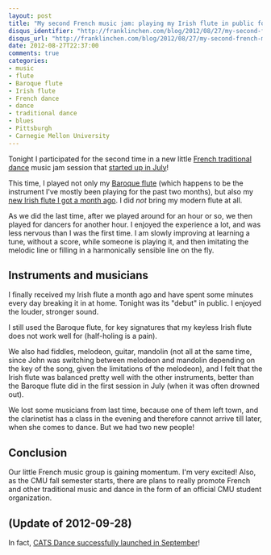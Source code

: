 ```yaml
---
layout: post
title: "My second French music jam: playing my Irish flute in public for the first time"
disqus_identifier: "http://franklinchen.com/blog/2012/08/27/my-second-french-music-jam-playing-my-irish-flute-in-public-for-the-first-time/"
disqus_url: "http://franklinchen.com/blog/2012/08/27/my-second-french-music-jam-playing-my-irish-flute-in-public-for-the-first-time/"
date: 2012-08-27T22:37:00
comments: true
categories: 
- music
- flute
- Baroque flute
- Irish flute
- French dance
- dance
- traditional dance
- blues
- Pittsburgh
- Carnegie Mellon University
---
```

Tonight I participated for the second time in a new little [French traditional dance](http://www.facebook.com/groups/182324948478861/) music jam session that [started up in July](/blog/2012/07/02/my-first-french-music-jam-anxious-but-excited/)!

This time, I played not only my [Baroque flute](/blog/categories/baroque-flute/) (which happens to be the instrument I've mostly been playing for the past two months), but also my [new Irish flute I got a month ago](/blog/2012/07/30/got-my-new-casey-burns-small-handed-irish-flute/). I did *not* bring my modern flute at all.

As we did the last time, after we played around for an hour or so, we then played for dancers for another hour. I enjoyed the experience a lot, and was less nervous than I was the first time. I am slowly improving at learning a tune, without a score, while someone is playing it, and then imitating the melodic line or filling in a harmonically sensible line on the fly.

## Instruments and musicians

I finally received my Irish flute a month ago and have spent some minutes every day breaking it in at home. Tonight was its "debut" in public. I enjoyed the louder, stronger sound.

I still used the Baroque flute, for key signatures that my keyless Irish flute does not work well for (half-holing is a pain).

We also had fiddles, melodeon, guitar, mandolin (not all at the same time, since John was switching between melodeon and mandolin depending on the key of the song, given the limitations of the melodeon), and I felt that the Irish flute was balanced pretty well with the other instruments, better than the Baroque flute did in the first session in July (when it was often drowned out).

We lost some musicians from last time, because one of them left town, and the clarinetist has a class in the evening and therefore cannot arrive till later, when she comes to dance. But we had two new people!

## Conclusion

Our little French music group is gaining momentum. I'm very excited! Also, as the CMU fall semester starts, there are plans to really promote French and other traditional music and dance in the form of an official CMU student organization.

## (Update of 2012-09-28)

In fact, [CATS Dance successfully launched in September](/blog/2012/09/28/another-french-music-jam-also-announcing-cats-dance/)!